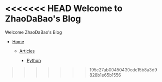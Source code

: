 <<<<<<< HEAD
Welcome to ZhaoDaBao's Blog
=======
Welcome ZhaoDaBao's Blog

* [Home](https://zy-github-user.github.io/Blog.github.io/)

    * [Articles](/articles)

        * [Python](/articles/Python)

>>>>>>> 195c27ab00450430cde15b8a3d9828b1e65b1556
